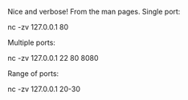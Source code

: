 

Nice and verbose! From the man pages.
Single port:

nc -zv 127.0.0.1 80

Multiple ports:

nc -zv 127.0.0.1 22 80 8080

Range of ports:

nc -zv 127.0.0.1 20-30


